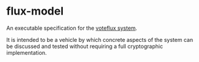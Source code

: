 # flux-model

An executable specification for the [voteflux system][1].

It is intended to be a vehicle by which concrete aspects of the system 
can be discussed and tested without requiring a full  cryptographic implementation.


[1]:https://voteflux.org/
